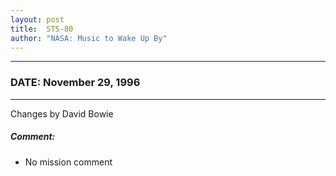 ```yaml
---
layout: post
title:  STS-80
author: "NASA: Music to Wake Up By"
---
```


----
### DATE: November 29, 1996
----
Changes by David Bowie

##### Comment:
* No mission comment
